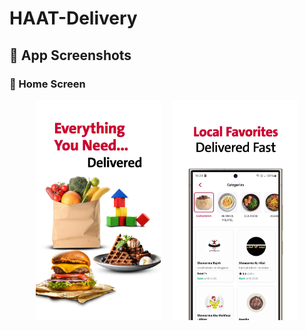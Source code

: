 # HAAT-Delivery

 ## 📱 App Screenshots

### 🔹 Home Screen

<p align="center">
  <img src="s1.webp" alt="Screen 1" width="200"/>
  &nbsp;&nbsp;&nbsp;
  <img src="s2.webp" alt="Screen 2" width="200"/>
</p>
